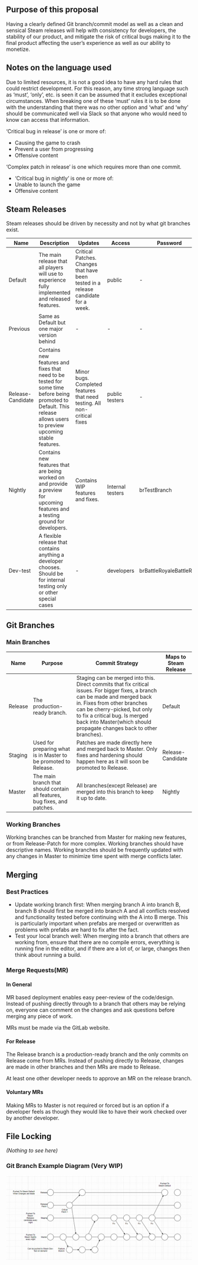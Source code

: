 ## Purpose of this proposal
Having a clearly defined Git branch/commit model as well as a clean and sensical Steam releases will help with consistency for developers, the stability of our product, and mitigate the risk of critical bugs making it to the final product affecting the user’s experience as well as our ability to monetize.

## Notes on the language used
Due to limited resources, it is not a good idea to have any hard rules that could restrict development. For this reason, any time strong language such as ‘must’, ‘only’, etc. is seen it can be assumed that it excludes exceptional circumstances. When breaking one of these ‘must’ rules it is to be done with the understanding that there was no other option and ‘what’ and ‘why’ should be communicated well via Slack so that anyone who would need to know can access that information.
    
‘Critical bug in release’ is one or more of:
-   Causing the game to crash
-   Prevent a user from progressing
-   Offensive content
   
‘Complex patch in release’ is one which requires more than one commit.
-   ‘Critical bug in nightly’ is one or more of:
-   Unable to launch the game
-   Offensive content    

## Steam Releases
Steam releases should be driven by necessity and not by what git branches exist.
  
| Name | Description | Updates | Access | Password |
|--|--|--|--|--|
|Default|The main release that all players will use to experience fully implemented and released features. | Critical Patches. Changes that have been tested in a release candidate for a week. | public | - |
| Previous | Same as Default but one major version behind | - | - | - |
| Release-Candidate | Contains new features and fixes that need to be tested for some time before being promoted to Default. This release allows users to preview upcoming stable features. | Minor bugs. Completed features that need testing. All non-critical fixes | public testers | - |
| Nightly | Contains new features that are being worked on and provide a preview for upcoming features and a testing ground for developers. | Contains WIP features and fixes. | Internal testers | brTestBranch |
| Dev-test | A flexible release that contains anything a developer chooses. Should be for internal testing only or other special cases | - | developers | brBattleRoyaleBattleRifle |
  
## Git Branches
### Main Branches
| Name | Purpose | Commit Strategy | Maps to Steam Release |
|--|--|--|--|
| Release | The production-ready branch. | Staging can be merged into this. Direct commits that fix critical issues. For bigger fixes, a branch can be made and merged back in. Fixes from other branches can be cherry-picked, but only to fix a critical bug. Is merged back into Master(which should propagate changes back to other branches). | Default |
| Staging | Used for preparing what is in Master to be promoted to Release. | Patches are made directly here and merged back to Master. Only fixes and hardening should happen here as it will soon be promoted to Release.| Release-Candidate | 
|Master | The main branch that should contain all features, bug fixes, and patches. | All branches(except Release) are merged into this branch to keep it up to date. | Nightly |

### Working Branches

Working branches can be branched from Master for making new features, or from Release-Patch for more complex. Working branches should have descriptive names. Working branches should be frequently updated with any changes in Master to minimize time spent with merge conflicts later.


## Merging

### Best Practices
-   Update working branch first: When merging branch A into branch B, branch B should first be merged into branch A and all conflicts resolved and functionality tested before continuing with the A into B merge. This is particularly important when prefabs are merged or overwritten as problems with prefabs are hard to fix after the fact.
-   Test your local branch well: When merging into a branch that others are working from, ensure that there are no compile errors, everything is running fine in the editor, and if there are a lot of, or large, changes then think about running a build.
    

### Merge Requests(MR)

#### In General
MR based deployment enables easy peer-review of the code/design. Instead of pushing directly through to a branch that others may be relying on, everyone can comment on the changes and ask questions before merging any piece of work.

MRs must be made via the GitLab website.

#### For Release
The Release branch is a production-ready branch and the only commits on Release come from MRs. Instead of pushing directly to Release, changes are made in other branches and then MRs are made to Release.

At least one other developer needs to approve an MR on the release branch.

#### Voluntary MRs
Making MRs to Master is not required or forced but is an option if a developer feels as though they would like to have their work checked over by another developer.

## File Locking
*(Nothing to see here)*

### Git Branch Example Diagram (Very WIP)

![](../images/git-graph.png)
